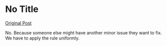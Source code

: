 # No Title

[Original Post](https://discourse.onlinedegree.iitm.ac.in/t/171141/273)

<p>No. Because someone else might have another minor issue they want to fix. We have to apply the rule uniformly.</p>